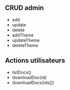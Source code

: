 ## CRUD admin
- add
- update
- delete
- addTheme
- updateTheme
- deleteTheme


## Actions utilisateurs

- listDocs()
- downloadDoc(id)
- downloadDocs(ids[])
